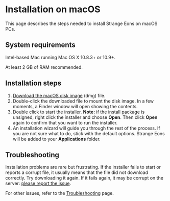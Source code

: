 # Installation on macOS

This page describes the steps needed to install Strange Eons on macOS PCs.

## System requirements

Intel-based Mac running Mac OS X 10.8.3+ or 10.9+.

At least 2 GB of RAM recommended.

## Installation steps

1. [Download the macOS disk image](http://cgjennings.ca/eons/download/update.html?platform=osx) (dmg) file.
2. Double-click the downloaded file to mount the disk image. In a few moments, a Finder window will open showing the contents.
3. Double click to start the installer.
   **Note:** if the install package is unsigned, right click the installer and choose **Open**. Then click **Open** again to confirm that you want to run the installer.
4. An installation wizard will guide you through the rest of the process. If you are not sure what to do, stick with the default options. Strange Eons will be added to your **Applications** folder.

## Troubleshooting

Installation problems are rare but frustrating. If the installer fails to start or reports a corrupt file, it usually means that the file did not download correctly. Try downloading it again. If it fails again, it may be corrupt on the server: [please report the issue](https://cgjennings.ca/contact.html).

For other issues, refer to the [Troubleshooting](um-install-troubleshooting.md) page.
